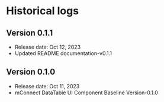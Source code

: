 # Historical logs

## Version 0.1.1

- Release date: Oct 12, 2023
- Updated README documentation-v0.1.1

## Version 0.1.0

- Release date: Oct 11, 2023
- mConnect DataTable UI Component Baseline Version-0.1.0
